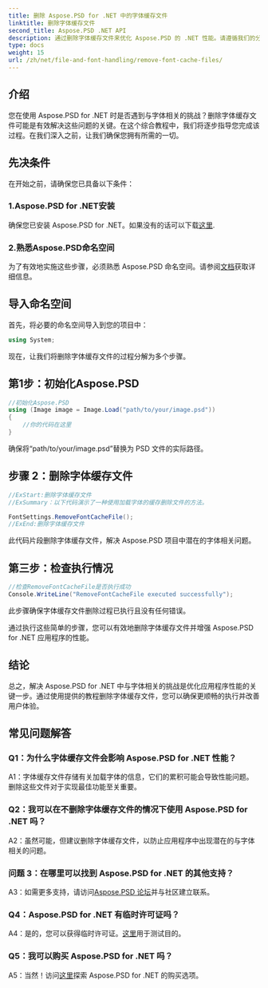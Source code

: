 ```yaml
---
title: 删除 Aspose.PSD for .NET 中的字体缓存文件
linktitle: 删除字体缓存文件
second_title: Aspose.PSD .NET API
description: 通过删除字体缓存文件来优化 Aspose.PSD 的 .NET 性能。请遵循我们的分步指南以实现无缝执行。
type: docs
weight: 15
url: /zh/net/file-and-font-handling/remove-font-cache-files/
---
```

## 介绍

您在使用 Aspose.PSD for .NET 时是否遇到与字体相关的挑战？删除字体缓存文件可能是有效解决这些问题的关键。在这个综合教程中，我们将逐步指导您完成该过程。在我们深入之前，让我们确保您拥有所需的一切。

## 先决条件

在开始之前，请确保您已具备以下条件：

### 1.Aspose.PSD for .NET安装

确保您已安装 Aspose.PSD for .NET。如果没有的话可以下载[这里](https://releases.aspose.com/psd/net/).

### 2.熟悉Aspose.PSD命名空间

为了有效地实施这些步骤，必须熟悉 Aspose.PSD 命名空间。请参阅[文档](https://reference.aspose.com/psd/net/)获取详细信息。

## 导入命名空间

首先，将必要的命名空间导入到您的项目中：

```csharp
using System;
```

现在，让我们将删除字体缓存文件的过程分解为多个步骤。

## 第1步：初始化Aspose.PSD

```csharp
//初始化Aspose.PSD
using (Image image = Image.Load("path/to/your/image.psd"))
{
    //你的代码在这里
}
```

确保将“path/to/your/image.psd”替换为 PSD 文件的实际路径。

## 步骤 2：删除字体缓存文件

```csharp
//ExStart:删除字体缓存文件
//ExSummary：以下代码演示了一种使用加载字体的缓存删除文件的方法。

FontSettings.RemoveFontCacheFile();
//ExEnd:删除字体缓存文件
```

此代码片段删除字体缓存文件，解决 Aspose.PSD 项目中潜在的字体相关问题。

## 第三步：检查执行情况

```csharp
//检查RemoveFontCacheFile是否执行成功
Console.WriteLine("RemoveFontCacheFile executed successfully");
```

此步骤确保字体缓存文件删除过程已执行且没有任何错误。

通过执行这些简单的步骤，您可以有效地删除字体缓存文件并增强 Aspose.PSD for .NET 应用程序的性能。

## 结论

总之，解决 Aspose.PSD for .NET 中与字体相关的挑战是优化应用程序性能的关键一步。通过使用提供的教程删除字体缓存文件，您可以确保更顺畅的执行并改善用户体验。

## 常见问题解答

### Q1：为什么字体缓存文件会影响 Aspose.PSD for .NET 性能？

A1：字体缓存文件存储有关加载字体的信息，它们的累积可能会导致性能问题。删除这些文件对于实现最佳功能至关重要。

### Q2：我可以在不删除字体缓存文件的情况下使用 Aspose.PSD for .NET 吗？

A2：虽然可能，但建议删除字体缓存文件，以防止应用程序中出现潜在的与字体相关的问题。

### 问题 3：在哪里可以找到 Aspose.PSD for .NET 的其他支持？

 A3：如需更多支持，请访问[Aspose.PSD 论坛](https://forum.aspose.com/c/psd/34)并与社区建立联系。

### Q4：Aspose.PSD for .NET 有临时许可证吗？

 A4：是的，您可以获得临时许可证。[这里](https://purchase.aspose.com/temporary-license/)用于测试目的。

### Q5：我可以购买 Aspose.PSD for .NET 吗？

 A5：当然！访问[这里](https://purchase.aspose.com/buy)探索 Aspose.PSD for .NET 的购买选项。
